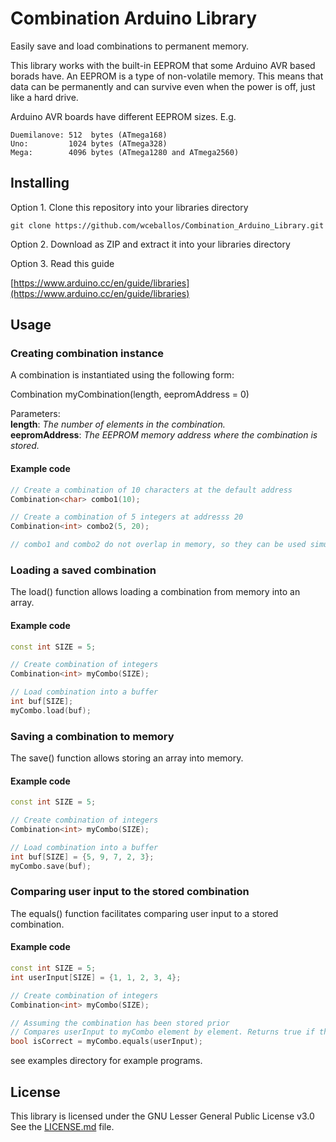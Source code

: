 # Combination Arduino Library

Easily save and load combinations to permanent memory.

This library works with the built-in EEPROM that some Arduino AVR based borads
have. An EEPROM is a type of non-volatile memory. This means that data can be
permanently and can survive even when the power is off, just like a hard drive.

Arduino AVR boards have different EEPROM sizes. E.g.  

```
Duemilanove: 512  bytes (ATmega168)  
Uno:         1024 bytes (ATmega328)  
Mega:        4096 bytes (ATmega1280 and ATmega2560)  
```

## Installing

Option 1. Clone this repository into your libraries directory

```
git clone https://github.com/wceballos/Combination_Arduino_Library.git
```

Option 2. Download as ZIP and extract it into your libraries directory

Option 3. Read this guide

[https://www.arduino.cc/en/guide/libraries](https://www.arduino.cc/en/guide/libraries)

## Usage

### Creating combination instance

A combination is instantiated using the following form:

Combination<type> myCombination(length, eepromAddress = 0)

Parameters:  
**length**: *The number of elements in the combination.*  
**eepromAddress**: *The EEPROM memory address where the combination is stored.*

#### Example code

```cpp
// Create a combination of 10 characters at the default address
Combination<char> combo1(10);

// Create a combination of 5 integers at addresss 20
Combination<int> combo2(5, 20);

// combo1 and combo2 do not overlap in memory, so they can be used simultaneously
```

### Loading a saved combination

The load() function allows loading a combination from memory into an array.

#### Example code

```cpp
const int SIZE = 5;

// Create combination of integers
Combination<int> myCombo(SIZE);

// Load combination into a buffer
int buf[SIZE];
myCombo.load(buf);
```

### Saving a combination to memory

The save() function allows storing an array into memory.

#### Example code

```cpp
const int SIZE = 5;

// Create combination of integers
Combination<int> myCombo(SIZE);

// Load combination into a buffer
int buf[SIZE] = {5, 9, 7, 2, 3};
myCombo.save(buf);
```

### Comparing user input to the stored combination

The equals() function facilitates comparing user input to a stored combination.

#### Example code

```cpp
const int SIZE = 5;
int userInput[SIZE] = {1, 1, 2, 3, 4};

// Create combination of integers
Combination<int> myCombo(SIZE);

// Assuming the combination has been stored prior
// Compares userInput to myCombo element by element. Returns true if they match.
bool isCorrect = myCombo.equals(userInput);
```

see examples directory for example programs.

## License

This library is licensed under the GNU Lesser General Public License v3.0
See the [LICENSE.md](LICENSE.md) file.





